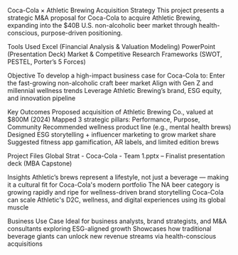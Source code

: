 Coca-Cola × Athletic Brewing Acquisition Strategy
This project presents a strategic M&A proposal for Coca-Cola to acquire Athletic Brewing, expanding into the $40B U.S. non-alcoholic beer market through health-conscious, purpose-driven positioning.

Tools Used
Excel (Financial Analysis & Valuation Modeling)
PowerPoint (Presentation Deck)
Market & Competitive Research Frameworks (SWOT, PESTEL, Porter’s 5 Forces)

Objective
To develop a high-impact business case for Coca-Cola to:
Enter the fast-growing non-alcoholic craft beer market
Align with Gen Z and millennial wellness trends
Leverage Athletic Brewing’s brand, ESG equity, and innovation pipeline

Key Outcomes
Proposed acquisition of Athletic Brewing Co., valued at $800M (2024)
Mapped 3 strategic pillars: Performance, Purpose, Community
Recommended wellness product line (e.g., mental health brews)
Designed ESG storytelling + influencer marketing to grow market share
Suggested fitness app gamification, AR labels, and limited edition brews

Project Files
Global Strat - Coca-Cola - Team 1.pptx – Finalist presentation deck (MBA Capstone)

Insights
Athletic’s brews represent a lifestyle, not just a beverage — making it a cultural fit for Coca-Cola's modern portfolio
The NA beer category is growing rapidly and ripe for wellness-driven brand storytelling
Coca-Cola can scale Athletic's D2C, wellness, and digital experiences using its global muscle

Business Use Case
Ideal for business analysts, brand strategists, and M&A consultants exploring ESG-aligned growth
Showcases how traditional beverage giants can unlock new revenue streams via health-conscious acquisitions
